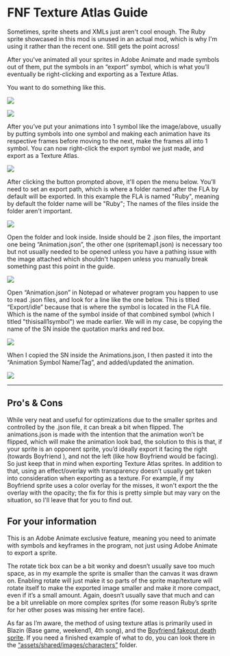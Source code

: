 # FNF Texture Atlas Guide
Sometimes, sprite sheets and XMLs just aren't cool enough.
The Ruby sprite showcased in this mod is unused in an actual mod, which is why I'm using it rather than the recent one. Still gets the point across!

After you've animated all your sprites in Adobe Animate and made symbols out of them, put the symbols in an “export” symbol, which is what you’ll eventually be right-clicking and exporting as a Texture Atlas.

You want to do something like this.

![](https://github.com/SquidBowl/FNF-Texture-Atlas-Guide/blob/main/images/animationsymbol%20example.gif)

![](https://github.com/SquidBowl/FNF-Texture-Atlas-Guide/blob/main/images/lineupexample.png)

After you’ve put your animations into 1 symbol like the image/above, usually by putting symbols into one symbol and making each animation have its respective frames before moving to the next, make the frames all into 1 symbol. You can now right-click the export symbol we just made, and export as a Texture Atlas.

![](https://github.com/SquidBowl/FNF-Texture-Atlas-Guide/blob/main/images/all1symbol.png)

After clicking the button prompted above, it'll open the menu below. You’ll need to set an export path, which is where a folder named after the FLA by default will be exported. In this example the FLA is named "Ruby", meaning by default the folder name will be "Ruby"; The names of the files inside the folder aren't important.

![](https://github.com/SquidBowl/FNF-Texture-Atlas-Guide/blob/main/images/exportmenu.png)

Open the folder and look inside. Inside should be 2 .json files, the important one being “Animation.json”, the other one (spritemap1.json) is necessary too but not usually needed to be opened unless you have a pathing issue with the image attached which shouldn't happen unless you manually break something past this point in the guide.

![](https://github.com/SquidBowl/FNF-Texture-Atlas-Guide/blob/main/images/insidefolder.png)

Open “Animation.json” in Notepad or whatever program you happen to use to read .json files, and look for a line like the one below. This is titled “Export/idle” because that is where the symbol is located in the FLA file. Which is the name of the symbol inside of that combined symbol (which I titled "thisisall1symbol") we made earlier. We will in my case, be copying the name of the SN inside the quotation marks and red box.

![](https://github.com/SquidBowl/FNF-Texture-Atlas-Guide/blob/main/images/insidejson.png)

When I copied the SN inside the Animations.json, I then pasted it into the “Animation Symbol Name/Tag”, and added/updated the animation. 

![](https://github.com/SquidBowl/FNF-Texture-Atlas-Guide/blob/main/images/charactereditor.png)

_____________________________________
## Pro's & Cons
While very neat and useful for optimizations due to the smaller sprites and controlled by the .json file, it can break a bit when flipped. The animations.json is made with the intention that the animation won’t be flipped, which will make the animation look bad, the solution to this is that, if your sprite is an opponent sprite, you’d ideally export it facing the right (towards Boyfriend ), and not the left (like how Boyfriend would be facing). So just keep that in mind when exporting Texture Atlas sprites. In addition to that, using an effect/overlay with transparency doesn't usually get taken into consideration when exporting as a texture. For example, if my Boyfriend sprite uses a color overlay for the misses, it won't export the the overlay with the opacity; the fix for this is pretty simple but may vary on the situation, so I'll leave that for you to find out.

## For your information
This is an Adobe Animate exclusive feature, meaning you need to animate with symbols and keyframes in the program, not just using Adobe Animate to export a sprite. 

The rotate tick box can be a bit wonky and doesn’t usually save too much space, as in my example the sprite is smaller than the canvas it was drawn on. Enabling rotate will just make it so parts of the sprite map/texture will rotate itself to make the exported image smaller and make it more compact, even if it’s a small amount. Again, doesn’t usually save that much and can be a bit unreliable on more complex sprites (for some reason Ruby’s sprite for her other poses was missing her entire face).

As far as I’m aware, the method of using texture atlas is primarily used in Blazin (Base game, weekend1, 4th song), and the [Boyfriend fakeout death sprite](https://github.com/FunkinCrew/funkin.assets/tree/b2404b6b1cba47da8eef4910f49985d54318186b/shared/images/characters/bfFakeOut). If you need a finished example of what to do, you can look there in the [“assets/shared/images/characters”](https://github.com/FunkinCrew/funkin.assets/tree/b2404b6b1cba47da8eef4910f49985d54318186b/shared/images/characters) folder.
